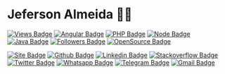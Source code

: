 # Jeferson Almeida :man_technologist:

[![Views Badge](http://views.whatilearened.today/views/github/jefersonalmeida/views.svg)](https://github.com/jefersonalmeida)
[![Angular Badge](https://img.shields.io/badge/FrontEnd-Angular-red)](https://github.com/jefersonalmeida)
[![PHP Badge](https://img.shields.io/badge/BackEnd-PHP-4e5a93)](https://github.com/jefersonalmeida)
[![Node Badge](https://img.shields.io/badge/BackEnd-Node-3e863d)](https://github.com/jefersonalmeida)
[![Java Badge](https://img.shields.io/badge/BackEnd-Java-red)](https://github.com/jefersonalmeida)
[![Followers Badge](https://img.shields.io/github/followers/jefersonalmeida?color=%234CC61E&label=GitHub%20Followers%20%3A)](https://github.com/jefersonalmeida)
[![OpenSource Badge](https://badges.frapsoft.com/os/v2/open-source.svg?v=103)](https://github.com/jefersonalmeida?tab=repositories)



[![Site Badge](https://img.shields.io/badge/-Site-blue?logo=Wordpress)](https://jeferson.net.br)
[![Github Badge](https://img.shields.io/badge/-Github-black?logo=Github&logoColor=white)](https://github.com/jefersonalmeida)
[![Linkedin Badge](https://img.shields.io/badge/-LinkedIn-blue?logo=Linkedin&logoColor=white)](https://www.linkedin.com/in/jefersonalmeida/)
[![Stackoverflow Badge](https://img.shields.io/badge/-Stackoverflow-4CA143?logo=Stackoverflow&logoColor=white)](https://pt.stackoverflow.com/users/171490/jeferson-de-almeida)
[![Twitter Badge](https://img.shields.io/badge/-Twitter-1ca0f1?labelColor=1ca0f1&logo=twitter&logoColor=white)](https://twitter.com/____jeferson)
[![Whatsapp Badge](https://img.shields.io/badge/-Whatsapp-4CA143?labelColor=4CA143&logo=whatsapp&logoColor=white)](https://api.whatsapp.com/send?phone=5565999695873&text=Olá!)
[![Telegram Badge](https://img.shields.io/badge/-Telegram-1ca0f1?labelColor=1ca0f1&logo=telegram&logoColor=white)](https://t.me/almeida.jeferson)
[![Gmail Badge](https://img.shields.io/badge/-Gmail-c14438?logo=Gmail&logoColor=white)](mailto:me@jeferson.net.br)
